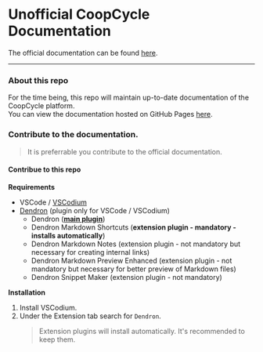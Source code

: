 # Unofficial CoopCycle Documentation
The official documentation can be found [here](https://github.com/coopcycle/coopcycle-docs).

---

### About this repo

For the time being, this repo will maintain up-to-date documentation of the CoopCycle platform.  
You can view the documentation hosted on GitHub Pages [here](agichim.github.io).

### Contribute to the documentation.
>It is preferrable you contribute to the official documentation.

#### Contribue to this repo

**Requirements**
- VSCode / [VSCodium](https://github.com/VSCodium/vscodium)
- [Dendron](https://github.com/dendronhq/dendron#getting-started) (plugin only for VSCode / VSCodium)
  - Dendron ([**main plugin**](https://open-vsx.org/extension/dendron/dendron))
  - Dendron Markdown Shortcuts (**extension plugin - mandatory - installs automatically**)
  - Dendron Markdown Notes (extension plugin - not mandatory but necessary for creating internal links)
  - Dendron Markdown Preview Enhanced (extension plugin - not mandatory but necessary for better preview of Markdown files)
  - Dendron Snippet Maker (extension plugin - not mandatory)

**Installation**

1. Install VSCodium.
2. Under the Extension tab search for `Dendron`.
   >Extension plugins will install automatically. It's recommended to keep them.

